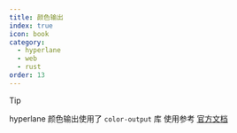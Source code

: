 ```yaml
---
title: 颜色输出
index: true
icon: book
category:
  - hyperlane
  - web
  - rust
order: 13
---
```


> [!tip]
> hyperlane 颜色输出使用了 `color-output` 库
> 使用参考 [官方文档](../color-output/README.md)

<Bottom />

